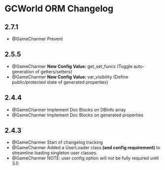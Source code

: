 # GCWorld ORM Changelog




## 2.7.1
 - @GameCharmer Prevent

## 2.5.5
 - @GameCharmer **New Config Value:** get_set_funcs (Toggle auto-generation of getters/setters)
 - @GameCharmer **New Config Value:** var_visibility (Define public/protected state of generated properties)

## 2.4.4
 - @GameCharmer Implement Doc Blocks on DBInfo array
 - @GameCharmer Implement Doc Blocks on generated properties

## 2.4.3
- @GameCharmer Start of changelog tracking
- @GameCharmer Added a UserLoader class **(and config requirement)** to streamline loading singleton user classes.
- @GameCharmer NOTE: user config option will not be fully required until 3.0